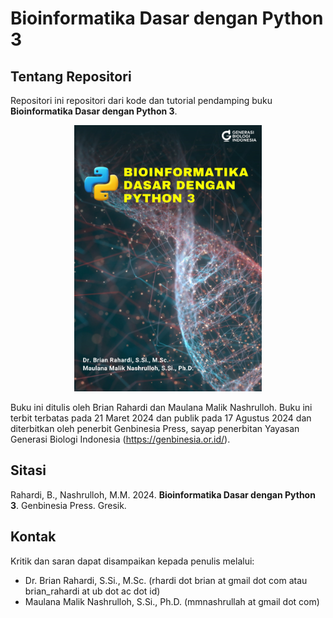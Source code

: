 # Bioinformatika Dasar dengan Python 3

## Tentang Repositori
Repositori ini repositori dari kode dan tutorial pendamping buku **Bioinformatika Dasar dengan Python 3**.

<p align="center">
<img width="300" src="https://github.com/biokomub/bukupybio/blob/main/assets/cover.jpg">
</p>

Buku ini ditulis oleh Brian Rahardi dan Maulana Malik Nashrulloh. Buku ini terbit terbatas pada 21 Maret 2024 dan publik pada 17 Agustus 2024 dan diterbitkan oleh penerbit Genbinesia Press, sayap penerbitan Yayasan Generasi Biologi Indonesia (https://genbinesia.or.id/).

## Sitasi

Rahardi, B., Nashrulloh, M.M. 2024. **Bioinformatika Dasar dengan Python 3**. Genbinesia Press. Gresik.

## Kontak

Kritik dan saran dapat disampaikan kepada penulis melalui:

- Dr. Brian Rahardi, S.Si., M.Sc. (rhardi dot brian at gmail dot com atau brian_rahardi at ub dot ac dot id)
- Maulana Malik Nashrulloh, S.Si., Ph.D. (mmnashrullah at gmail dot com)
